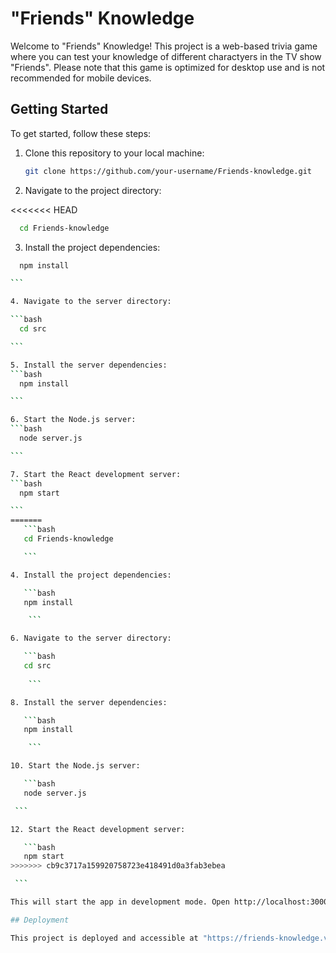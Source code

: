 # "Friends" Knowledge

Welcome to "Friends" Knowledge! This project is a web-based trivia game where you can test your knowledge of different charactyers in the TV show "Friends". Please note that this game is optimized for desktop use and is not recommended for mobile devices.

## Getting Started

To get started, follow these steps:

1. Clone this repository to your local machine:

   ```bash
   git clone https://github.com/your-username/Friends-knowledge.git

   ```

2. Navigate to the project directory:

<<<<<<< HEAD
```bash
  cd Friends-knowledge

```

3. Install the project dependencies:

````bash
  npm install

```

4. Navigate to the server directory:

```bash
  cd src

```

5. Install the server dependencies:
```bash
  npm install

```

6. Start the Node.js server:
```bash
  node server.js

```

7. Start the React development server:
```bash
  npm start

```
=======
   ```bash
   cd Friends-knowledge

   ```

4. Install the project dependencies:

   ```bash
   npm install

    ```

6. Navigate to the server directory:

   ```bash
   cd src
   
    ```

8. Install the server dependencies:

   ```bash
   npm install

    ```

10. Start the Node.js server:

   ```bash
   node server.js

 ```

12. Start the React development server:

   ```bash
   npm start
>>>>>>> cb9c3717a159920758723e418491d0a3fab3ebea

 ```

This will start the app in development mode. Open http://localhost:3000 in your web browser to play the game.

## Deployment

This project is deployed and accessible at "https://friends-knowledge.vercel.app/". You can play the game on desktop browsers for the best experience.
````
